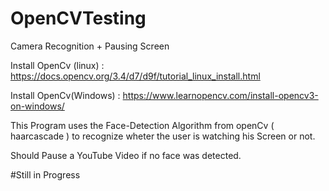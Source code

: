 # OpenCVTesting
Camera Recognition + Pausing Screen 

Install OpenCv (linux) : https://docs.opencv.org/3.4/d7/d9f/tutorial_linux_install.html

Install OpenCv(Windows) : https://www.learnopencv.com/install-opencv3-on-windows/


This Program uses the Face-Detection Algorithm from openCv ( haarcascade ) to recognize wheter the user is watching his Screen
or not.

Should Pause a YouTube Video if no face was detected.


#Still in Progress
